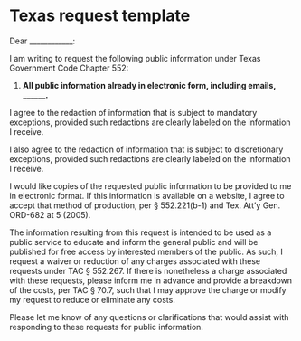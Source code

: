 # Texas request template

Dear ____________:

 I am writing to request the following public information under Texas Government Code Chapter 552:

1. **All public information already in electronic form, including emails, ______.**

I agree to the redaction of information that is subject to mandatory exceptions, provided such redactions are clearly labeled on the information I receive.

I also agree to the redaction of information that is subject to discretionary exceptions, provided such redactions are clearly labeled on the information I receive.

I would like copies of the requested public information to be provided to me in electronic format. If this information is available on a website, I agree to accept that method of production, per § 552.221(b-1) and Tex. Att’y Gen. ORD-682 at 5 (2005).

The information resulting from this request is intended to be used as a public service to educate and inform the general public and will be published for free access by interested members of the public. As such, I request a waiver or reduction of any charges associated with these requests under TAC § 552.267. If there is nonetheless a charge associated with these requests, please inform me in advance and provide a breakdown of the costs, per TAC § 70.7, such that I may approve the charge or modify my request to reduce or eliminate any costs.

Please let me know of any questions or clarifications that would assist with responding to these requests for public information. 